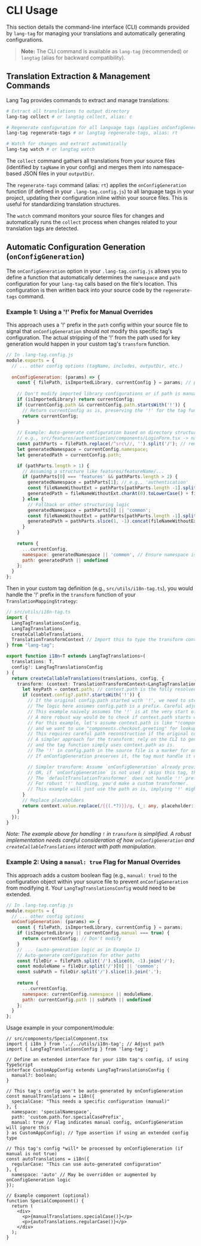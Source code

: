 # CLI Usage

This section details the command-line interface (CLI) commands provided by `lang-tag` for managing your translations and automatically generating configurations.

> **Note:** The CLI command is available as `lang-tag` (recommended) or `langtag` (alias for backward compatibility).

## Translation Extraction & Management Commands

Lang Tag provides commands to extract and manage translations:

```bash
# Extract all translations to output directory
lang-tag collect # or langtag collect, alias: c

# Regenerate configuration for all language tags (applies onConfigGeneration)
lang-tag regenerate-tags # or langtag regenerate-tags, alias: rt

# Watch for changes and extract automatically
lang-tag watch # or langtag watch
```

The `collect` command gathers all translations from your source files (identified by `tagName` in your config) and merges them into namespace-based JSON files in your `outputDir`.

The `regenerate-tags` command (alias: `rt`) applies the `onConfigGeneration` function (if defined in your `.lang-tag.config.js`) to all language tags in your project, updating their configuration inline within your source files. This is useful for standardizing translation structures.

The `watch` command monitors your source files for changes and automatically runs the `collect` process when changes related to your translation tags are detected.

## Automatic Configuration Generation (`onConfigGeneration`)

The `onConfigGeneration` option in your `.lang-tag.config.js` allows you to define a function that automatically determines the `namespace` and `path` configuration for your `lang-tag` calls based on the file's location. This configuration is then written back into your source code by the `regenerate-tags` command.

### Example 1: Using a '!' Prefix for Manual Overrides

This approach uses a '!' prefix in the `path` config within your source file to signal that `onConfigGeneration` should *not* modify this specific tag's configuration. The actual stripping of the '!' from the path used for key generation would happen in your custom tag's `transform` function.

```javascript
// In .lang-tag.config.js
module.exports = {
  // ... other config options (tagName, includes, outputDir, etc.)
  
  onConfigGeneration: (params) => {
    const { filePath, isImportedLibrary, currentConfig } = params; // params provided by lang-tag CLI
    
    // Don't modify imported library configurations or if path is manually set
    if (isImportedLibrary) return currentConfig;
    if (currentConfig.path && currentConfig.path.startsWith('!')) {
      // Return currentConfig as is, preserving the '!' for the tag function to handle
      return currentConfig;
    }
    
    // Example: Auto-generate configuration based on directory structure
    // e.g., src/features/authentication/components/LoginForm.tsx -> namespace: 'authentication', path: 'loginForm'
    const pathParts = filePath.replace(/^src\//, '').split('/'); // remove src/ and split
    let generatedNamespace = currentConfig.namespace;
    let generatedPath = currentConfig.path;

    if (pathParts.length > 1) {
      // Assuming a structure like features/featureName/...
      if (pathParts[0] === 'features' && pathParts.length > 2) {
        generatedNamespace = pathParts[1]; // e.g., 'authentication'
        const fileNameWithoutExt = pathParts[pathParts.length -1].split('.')[0];
        generatedPath = fileNameWithoutExt.charAt(0).toLowerCase() + fileNameWithoutExt.slice(1); // e.g., 'loginForm'
      } else {
        // Fallback or other structuring logic
        generatedNamespace = pathParts[0] || 'common';
        const fileNameWithoutExt = pathParts[pathParts.length -1].split('.')[0];
        generatedPath = pathParts.slice(1, -1).concat(fileNameWithoutExt).join('.');
      }
    }
    
    return {
      ...currentConfig,
      namespace: generatedNamespace || 'common', // Ensure namespace is always set
      path: generatedPath || undefined
    };
  }
};
```

Then in your custom tag definition (e.g., `src/utils/i18n-tag.ts`), you would handle the '!' prefix in the `transform` function of your `TranslationMappingStrategy`:

```ts
// src/utils/i18n-tag.ts
import {
  LangTagTranslationsConfig,
  LangTagTranslations,
  createCallableTranslations,
  TranslationTransformContext // Import this to type the transform context
} from "lang-tag";

export function i18n<T extends LangTagTranslations>(
  translations: T,
  config?: LangTagTranslationsConfig
) {
  return createCallableTranslations(translations, config, {
    transform: (context: TranslationTransformContext<LangTagTranslationsConfig>) => {
      let keyPath = context.path; // context.path is the fully resolved path including config.path
      if (context.config?.path?.startsWith('!')) {
        // If the original config.path started with '!', we need to strip it from the final key path.
        // The logic here assumes config.path is a prefix. Careful adjustment might be needed based on how paths are constructed.
        // This example naively assumes the '!' is at the very start of the base path part.
        // A more robust way would be to check if context.path starts with config.path with '!' removed.
        // For this example, let's assume context.path is like "!components.checkout.greeting"
        // and we want to use "components.checkout.greeting" for lookup.
        // This requires careful path reconstruction if the original config.path was just '!'.
        // A simpler approach for the transform: rely on the CLI to generate the correct config.path without '!'
        // and the tag function simply uses context.path as is. 
        // The '!' in config.path in the source file is a marker for onConfigGeneration.
        // If onConfigGeneration preserves it, the tag must handle it or it becomes part of the key.

        // Simpler transform: Assume `onConfigGeneration` already provided the correct `config.path` (without '!')
        // OR, if `onConfigGeneration` is not used / skips this tag, the `config.path` might still have '!'.
        // The `defaultTranslationTransformer` does not handle '!' prefixes in paths.
        // For robust '!' handling, you'd make a custom transformer.
        // This example will just use the path as is, implying '!' might become part of the key path if not stripped before `createCallableTranslations`.
      }
      // Replace placeholders
      return context.value.replace(/{{(.*?)}}/g, (_: any, placeholder: string) => context.params?.[placeholder.trim()] ?? '');
    }
  });
}
```
*Note: The example above for handling `!` in `transform` is simplified. A robust implementation needs careful consideration of how `onConfigGeneration` and `createCallableTranslations` interact with path manipulation.*

### Example 2: Using a `manual: true` Flag for Manual Overrides

This approach adds a custom boolean flag (e.g., `manual: true`) to the configuration object within your source file to prevent `onConfigGeneration` from modifying it. Your `LangTagTranslationsConfig` would need to be extended.

```javascript
// In .lang-tag.config.js
module.exports = {
  // ... other config options
  onConfigGeneration: (params) => {
    const { filePath, isImportedLibrary, currentConfig } = params;
    if (isImportedLibrary || currentConfig.manual === true) {
      return currentConfig; // Don't modify
    }
    // ... (auto-generation logic as in Example 1)
    // Auto-generate configuration for other paths
    const fileDir = filePath.split('/').slice(0, -1).join('/');
    const moduleName = fileDir.split('/')[0] || 'common';
    const subPath = fileDir.split('/').slice(1).join('.');
    
    return {
      ...currentConfig,
      namespace: currentConfig.namespace || moduleName,
      path: currentConfig.path || subPath || undefined
    };
  }
};
```

Usage example in your component/module:

```tsx
// src/components/SpecialComponent.tsx
import { i18n } from '../../utils/i18n-tag'; // Adjust path
import { LangTagTranslationsConfig } from 'lang-tag';

// Define an extended interface for your i18n tag's config, if using TypeScript
interface CustomAppConfig extends LangTagTranslationsConfig {
  manual?: boolean;
}

// This tag's config won't be auto-generated by onConfigGeneration
const manualTranslations = i18n({
  specialCase: "This needs a specific configuration (manual)"
}, {
  namespace: 'specialNamespace',
  path: 'custom.path.for.specialCasePrefix',
  manual: true // Flag indicates manual config, onConfigGeneration will ignore this
} as CustomAppConfig); // Type assertion if using an extended config type

// This tag's config *will* be processed by onConfigGeneration (if manual is not true)
const autoTranslations = i18n({
  regularCase: "This can use auto-generated configuration"
}, {
  namespace: 'auto' // May be overridden or augmented by onConfigGeneration logic
});

// Example component (optional)
function SpecialComponent() {
  return (
    <div>
      <p>{manualTranslations.specialCase()}</p>
      <p>{autoTranslations.regularCase()}</p>
    </div>
  );
}
``` 